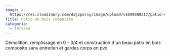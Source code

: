 ```yaml
---
image: >-
  https://res.cloudinary.com/dajzporiy/image/upload/v1698080217/patio-composite_lgv2ib.jpg
title: Patio en bois composite
categorie:
  - terasse
---
```


Démolition, remplissage en 0 - 3/4 et construction d'un beau patio en bois composite sans entretien et gardes corps en pvc.
